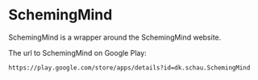 SchemingMind
============

SchemingMind is a wrapper around the SchemingMind website.

The url to SchemingMind on Google Play:

	https://play.google.com/store/apps/details?id=dk.schau.SchemingMind


